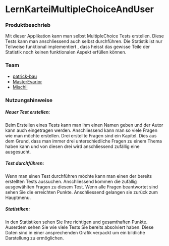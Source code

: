 # LernKarteiMultipleChoiceAndUser
### Produktbeschrieb
Mit dieser Applikation kann man selbst MultipleChoice Tests erstellen. Diese Tests kann man anschliessend auch selbst durchführen. Die Statistik ist nur Teilweise funktional implementiert , dass heisst das gewisse Teile der Statistik noch keinen funktionalen Aspekt erfüllen können. 
### Team
* [patrick-bau](https://github.com/patrick-bau)
* [MasterEvarior](https://github.com/MasterEvarior)
* [Mischii](https://github.com/Mischii)

### Nutzungshinweise
##### Neuer Test erstellen:
Beim Erstellen eines Tests kann man ihm einen Namen geben und der Autor kann auch eingetragen werden. Anschliessend kann man so viele Fragen wie man möchte erstellen. Drei erstellte Fragen sind ein Kapitel. Dies aus dem Grund, dass man immer drei unterschiedliche Fragen zu einem Thema haben kann und von diesen drei wird anschliessend zufällig eine ausgesucht. 
##### Test durchführen:
Wenn man einen Test durchführen möchte kann man einen der bereits erstellten Tests aussuchen. Anschliessend kommen die zufällig ausgewählten Fragen zu diesem Test. Wenn alle Fragen beantwortet sind sehen Sie die erreichten Punkte. Anschliessend gelangen sie zurück zum Hauptmenu.
##### Statistiken:
In den Statistiken sehen Sie Ihre richtigen und gesamthaften Punkte. Auserdem sehen Sie wie viele Tests Sie bereits absolviert haben. Diese Daten sind in einer ansprechenden Grafik verpackt um ein bildliche Darstellung zu ermöglichen.

